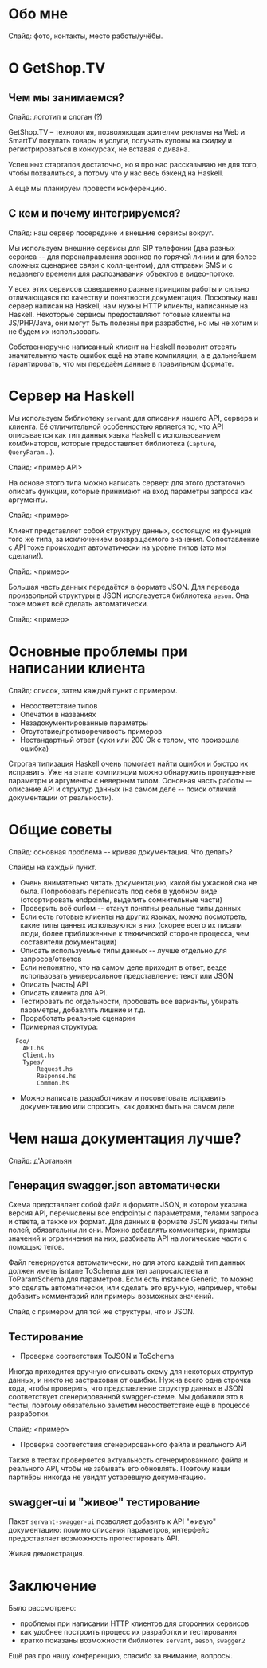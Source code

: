 Обо мне
===

Cлайд: фото, контакты, место работы/учёбы.

О GetShop.TV
===

Чем мы занимаемся?
---

Слайд: логотип и слоган (?)

GetShop.TV – технология, позволяющая зрителям рекламы на Web и SmartTV
покупать товары и услуги, получать купоны на скидку и регистрироваться в
конкурсах, не вставая с дивана.

Успешных стартапов достаточно, но я про нас рассказываю не для того, чтобы
похвалиться, а потому что у нас весь бэкенд на Haskell.

А ещё мы планируем провести конференцию.

С кем и почему интегрируемся?
---

Слайд: наш сервер посередине и внешние сервисы вокруг.

Мы используем внешние сервисы для SIP телефонии (два разных сервиса -- для
перенаправления звонков по горячей линии и для более сложных сценариев связи
с колл-центом), для отправки SMS и с недавнего времени для распознавания
объектов в видео-потоке.

У всех этих сервисов совершенно разные принципы работы и сильно отличающаяся
по качеству и понятности документация. Поскольку наш сервер написан на
Haskell, нам нужны HTTP клиенты, написанные на Haskell. Некоторые сервисы
предоставляют готовые клиенты на JS/PHP/Java, они могут быть полезны
при разработке, но мы не хотим и не будем их использовать.

Собственноручно написанный клиент на Haskell позволит отсеять значительную
часть ошибок ещё на этапе компиляции, а в дальнейшем гарантировать, что
мы передаём данные в правильном формате.

Сервер на Haskell
===

Мы используем библиотеку `servant` для описания нашего API, сервера и клиента.
Её отличительной особенностью является то, что API описывается как тип
данных языка Haskell с использованием комбинаторов, которые предоставляет
библиотека (`Capture`, `QueryParam`...).

Слайд: <пример API>

На основе этого типа можно написать сервер: для этого достаточно описать
функции, которые принимают на вход параметры запроса как аргументы.

Слайд: <пример>

Клиент представляет собой структуру данных, состоящую из функций того же
типа, за исключением возвращаемого значения. Сопоставление с API тоже
происходит автоматически на уровне типов (это мы сделали!).

Слайд: <пример>

Большая часть данных передаётся в формате JSON. Для перевода произвольной
структуры в JSON используется библиотека `aeson`. Она тоже может всё сделать
автоматически.

Слайд: <пример>

Основные проблемы при написании клиента
===

Слайд: список, затем каждый пункт с примером.

- Несоответствие типов
- Опечатки в названиях
- Незадокументированные параметры
- Отсутствие/противоречивость примеров
- Нестандартный ответ (хуки или 200 Ok с телом, что произошла ошибка)

Строгая типизация Haskell очень помогает найти ошибки и быстро их исправить.
Уже на этапе компиляции можно обнаружить пропущенные параметры и аргументы
с неверным типом. Основная часть работы -- описание API и структур данных
(на самом деле -- поиск отличий документации от реальности).

Общие советы
===

Слайд: основная проблема -- кривая документация. Что делать?

Слайды на каждый пункт.
- Очень внимательно читать документацию, какой бы ужасной она не была.
  Попробовать переписать под себя в удобном виде (отсортировать endpointы,
  выделить сомнительные части)
- Проверить всё curlом -- станут понятны реальные типы данных
- Если есть готовые клиенты на других языках, можно посмотреть, какие типы
  данных используются в них (скорее всего их писали люди, более приближенные
  к технической стороне процесса, чем составители документации)
- Описать используемые типы данных -- лучше отдельно для запросов/ответов
- Если непонятно, что на самом деле приходит в ответ, везде использовать
  универсальное представление: текст или JSON
- Описать [часть] API
- Описать клиента для API.
- Тестировать по отдельности, пробовать все варианты, убирать параметры,
  добавлять лишние и т.д.
- Проработать реальные сценарии
- Примерная структура:

```
  Foo/
    API.hs
    Client.hs
    Types/
        Request.hs
        Response.hs
        Common.hs
```

- Можно написать разработчикам и посоветовать исправить документацию или
  спросить, как должно быть на самом деле

Чем наша документация лучше?
===

Слайд: д'Артаньян

Генерация swagger.json автоматически
---

Схема представляет собой файл в формате JSON, в котором указана версия
API, перечислены все endpointы с параметрами, телами запроса и ответа, а также
их формат. Для данных в формате JSON указаны типы полей, обязательны ли они.
Можно добавлять комментарии, примеры значений и ограничения на них,
разбивать API на логические части с помощью тегов.

Файл генерируется автоматически, но для этого каждый тип данных должен
иметь isntane ToSchema для тел запроса/ответа и ToParamSchema для параметров.
Если есть instance Generic, то можно это сделать автоматически, или сделать это
вручную, например, чтобы добавить комментарий или примеры возможных значений.

Слайд с примером для той же структуры, что и JSON.

Тестирование
---

- Проверка соответствия ToJSON и ToSchema

Иногда приходится вручную описывать схему для некоторых структур данных, и
никто не застрахован от ошибки.
Нужна всего одна строчка кода, чтобы проверить, что представление структур
данных в JSON соответствует сгенерированной swagger-схеме. Мы добавили это
в тесты, поэтому обязательно заметим несоответствие ещё в процессе разработки.

Слайд: <пример>

- Проверка соответствия сгенерированного файла и реального API

Также в тестах проверяется актуальность сгенерированного файла и реального API,
чтобы не забывать его обновлять. Поэтому наши партнёры никогда не увидят
устаревшую документацию.

swagger-ui и "живое" тестирование
---

Пакет `servant-swagger-ui` позволяет добавить к API "живую" документацию:
помимо описания параметров, интерфейс предоставляет возможность протестировать
API.

Живая демонстрация.

Заключение
===

Было рассмотрено:
- проблемы при написании HTTP клиентов для сторонних сервисов
- как удобнее построить процесс их разработки и тестирования
- кратко показаны возможности библиотек `servant`, `aeson`, `swagger2`

Ещё раз про нашу конференцию, спасибо за внимание, вопросы.
